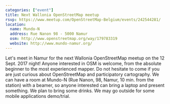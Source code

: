 ```yaml
---
categories: ["event"]
title: Next Wallonia OpenStreetMap meetup
rsvp: https://www.meetup.com/OpenStreetMap-Belgium/events/242544281/
location:
  name: Mundo-N
  address: Rue Nanon 98 - 5000 Namur
  osm: http://www.openstreetmap.org/way/179783319
  website: http://www.mundo-namur.org/
---
```

Let's meet in Namur for the next Wallonia OpenStreetMap meetup on the 12 Sept. 2017 night! Anyone interested in OSM is welcome, from the absolute beginner to the most experienced mapper. Do not hesitate to come if you are just curious about OpenStreetMap and participatory cartography. We can have a room at Mundo-N (Rue Nanon, 98, Namur, 10 min. from the station) with a beamer, so anyone interested can bring a laptop and present something. We plan to bring some drinks. We may go outside for some mobile applications demo/trial.
